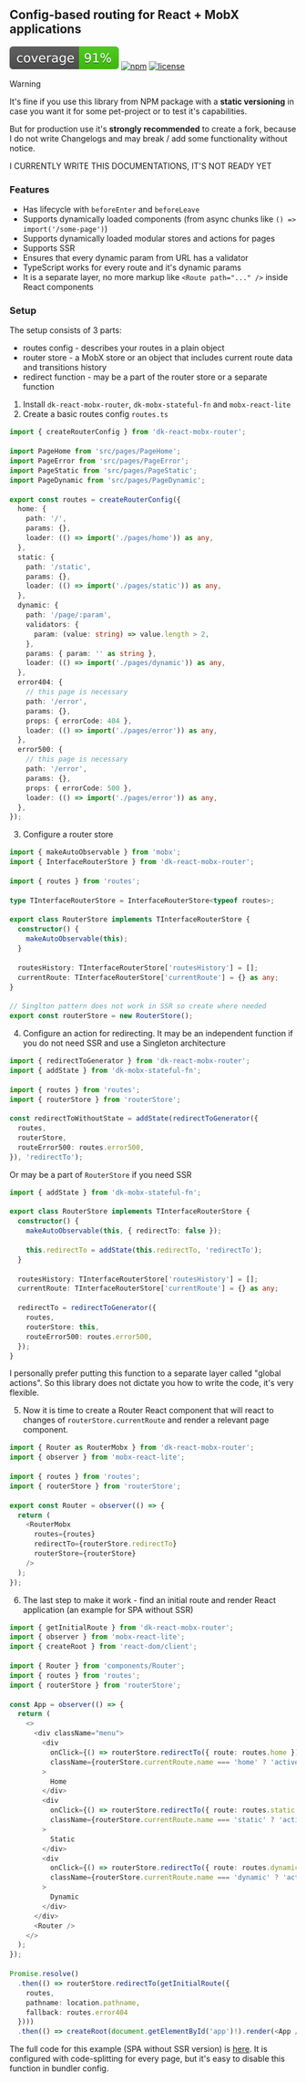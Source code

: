 ## Config-based routing for React + MobX applications

![coverage](https://github.com/dkazakov8/dk-framework/blob/master/packages/react-mobx-router/cover.svg)
[![npm](https://img.shields.io/npm/v/dk-react-mobx-router)](https://www.npmjs.com/package/dk-react-mobx-router)
[![license](https://img.shields.io/npm/l/dk-react-mobx-router)](https://github.com/dkazakov8/dk-framework/blob/master/packages/react-mobx-router/LICENSE)

> [!WARNING]  
> It's fine if you use this library from NPM package with a **static versioning** in case you
> want it for some pet-project or to test it's capabilities.
>
> But for production use it's **strongly recommended** to create a fork, because I do not write
> Changelogs and may break / add some functionality without notice.

I CURRENTLY WRITE THIS DOCUMENTATIONS, IT'S NOT READY YET

### Features

- Has lifecycle with `beforeEnter` and `beforeLeave`
- Supports dynamically loaded components (from async chunks like `() => import('/some-page')`)
- Supports dynamically loaded modular stores and actions for pages
- Supports SSR
- Ensures that every dynamic param from URL has a validator
- TypeScript works for every route and it's dynamic params
- It is a separate layer, no more markup like `<Route path="..." />` inside React components

### Setup

The setup consists of 3 parts:
- routes config - describes your routes in a plain object
- router store - a MobX store or an object that includes current route data and transitions history
- redirect function - may be a part of the router store or a separate function

1. Install `dk-react-mobx-router`, `dk-mobx-stateful-fn` and `mobx-react-lite`
2. Create a basic routes config `routes.ts`

```typescript
import { createRouterConfig } from 'dk-react-mobx-router';

import PageHome from 'src/pages/PageHome';
import PageError from 'src/pages/PageError';
import PageStatic from 'src/pages/PageStatic';
import PageDynamic from 'src/pages/PageDynamic';

export const routes = createRouterConfig({
  home: {
    path: '/',
    params: {},
    loader: (() => import('./pages/home')) as any,
  },
  static: {
    path: '/static',
    params: {},
    loader: (() => import('./pages/static')) as any,
  },
  dynamic: {
    path: '/page/:param',
    validators: {
      param: (value: string) => value.length > 2,
    },
    params: { param: '' as string },
    loader: (() => import('./pages/dynamic')) as any,
  },
  error404: {
    // this page is necessary
    path: '/error',
    params: {},
    props: { errorCode: 404 },
    loader: (() => import('./pages/error')) as any,
  },
  error500: {
    // this page is necessary
    path: '/error',
    params: {},
    props: { errorCode: 500 },
    loader: (() => import('./pages/error')) as any,
  },
});
```

3. Configure a router store

```typescript
import { makeAutoObservable } from 'mobx';
import { InterfaceRouterStore } from 'dk-react-mobx-router';

import { routes } from 'routes';

type TInterfaceRouterStore = InterfaceRouterStore<typeof routes>;

export class RouterStore implements TInterfaceRouterStore {
  constructor() {
    makeAutoObservable(this);
  }

  routesHistory: TInterfaceRouterStore['routesHistory'] = [];
  currentRoute: TInterfaceRouterStore['currentRoute'] = {} as any;
}

// Singlton pattern does not work in SSR so create where needed
export const routerStore = new RouterStore();
```

4. Configure an action for redirecting. It may be an independent function if you do not need SSR and
use a Singleton architecture

```typescript
import { redirectToGenerator } from 'dk-react-mobx-router';
import { addState } from 'dk-mobx-stateful-fn';

import { routes } from 'routes';
import { routerStore } from 'routerStore';

const redirectToWithoutState = addState(redirectToGenerator({
  routes,
  routerStore,
  routeError500: routes.error500,
}), 'redirectTo');
```

Or may be a part of `RouterStore` if you need SSR

```typescript
import { addState } from 'dk-mobx-stateful-fn';

export class RouterStore implements TInterfaceRouterStore {
  constructor() {
    makeAutoObservable(this, { redirectTo: false });
    
    this.redirectTo = addState(this.redirectTo, 'redirectTo');
  }

  routesHistory: TInterfaceRouterStore['routesHistory'] = [];
  currentRoute: TInterfaceRouterStore['currentRoute'] = {} as any;
  
  redirectTo = redirectToGenerator({
    routes,
    routerStore: this,
    routeError500: routes.error500,
  });
}
```

I personally prefer putting this function to a separate layer called "global actions". So this library
does not dictate you how to write the code, it's very flexible.

5. Now it is time to create a Router React component that will react to changes of `routerStore.currentRoute`
and render a relevant page component.

```typescript
import { Router as RouterMobx } from 'dk-react-mobx-router';
import { observer } from 'mobx-react-lite';

import { routes } from 'routes';
import { routerStore } from 'routerStore';

export const Router = observer(() => {
  return (
    <RouterMobx
      routes={routes}
      redirectTo={routerStore.redirectTo}
      routerStore={routerStore}
    />
  );
});
```

6. The last step to make it work - find an initial route and render React application (an example for SPA
without SSR)

```typescript
import { getInitialRoute } from 'dk-react-mobx-router';
import { observer } from 'mobx-react-lite';
import { createRoot } from 'react-dom/client';

import { Router } from 'components/Router';
import { routes } from 'routes';
import { routerStore } from 'routerStore';

const App = observer(() => {
  return (
    <>
      <div className="menu">
        <div 
          onClick={() => routerStore.redirectTo({ route: routes.home })}
          className={routerStore.currentRoute.name === 'home' ? 'active' : ''}
        >
          Home
        </div>
        <div 
          onClick={() => routerStore.redirectTo({ route: routes.static })}
          className={routerStore.currentRoute.name === 'static' ? 'active' : ''}
        >
          Static
        </div>
        <div 
          onClick={() => routerStore.redirectTo({ route: routes.dynamic, params: { param: 'test' } })}
          className={routerStore.currentRoute.name === 'dynamic' ? 'active' : ''}
        >
          Dynamic
        </div>
      </div>
      <Router />
    </>
  );
});

Promise.resolve()
  .then(() => routerStore.redirectTo(getInitialRoute({ 
    routes, 
    pathname: location.pathname, 
    fallback: routes.error404 
  })))
  .then(() => createRoot(document.getElementById('app')!).render(<App />));
```

The full code for this example (SPA without SSR version) is 
[here](https://github.com/dkazakov8/dk-framework/tree/master/packages/react-mobx-router/examples/simple_spa).
It is configured with code-splitting for every page, but it's easy to disable this function
in bundler config.




















